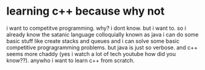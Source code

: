 # learning c++ because why not
i want to competitve programming. why? i dont know. but i want to. so i already know the satanic language colloquially known as java i can do some basic stuff like create stacks and queues and i can solve some basic competitive progragramming problems. but java is just so verbose. and c++ seems more chaddy (yes i watch a lot of tech youtube how did you know??). anywho i want to learn c++ from scratch.